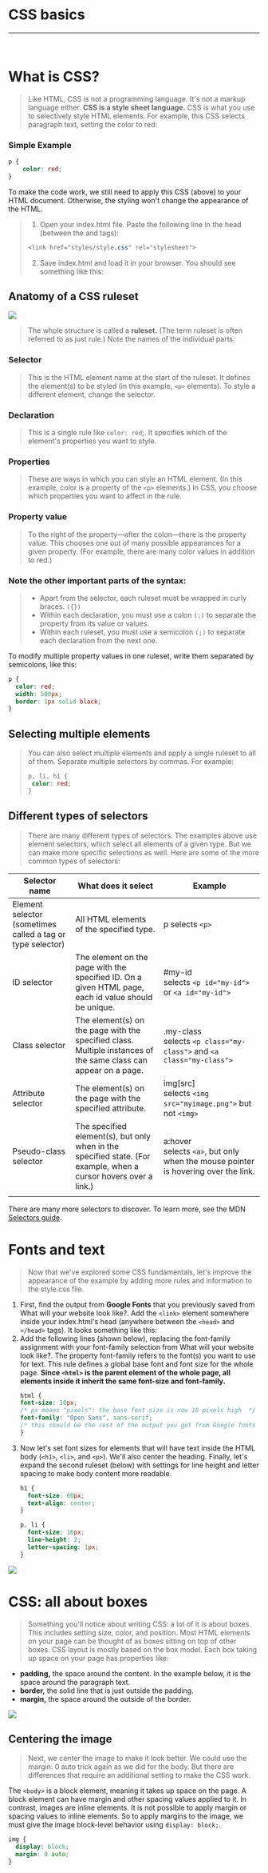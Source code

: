 # CSS basics

***

<br/>

# What is CSS? 

> Like HTML, CSS is not a programming language. It's not a markup language either. **CSS is a style sheet language.** CSS is what you use to selectively style HTML elements. For example, this CSS selects paragraph text, setting the color to red:

### Simple Example

```css
p {
    color: red;
}
```
To make the code work, we still need to apply this CSS (above) to your HTML document. Otherwise, the styling won't change the appearance of the HTML. 

>1. Open your index.html file. Paste the following line in the head (between the <head> and </head> tags):
> ```css 
> <link href="styles/style.css" rel="stylesheet">
> ```
>2. Save index.html and load it in your browser. You should see something like this:

## Anatomy of a CSS ruleset

![](https://developer.mozilla.org/en-US/docs/Learn/Getting_started_with_the_web/CSS_basics/css-declaration-small.png)

> The whole structure is called a **ruleset.** (The term ruleset is often referred to as just rule.) Note the names of the individual parts:

### Selector
> This is the HTML element name at the start of the ruleset. It defines the element(s) to be styled (in this example, `<p>` elements). To style a different element, change the selector.

### Declaration
> This is a single rule like `color: red`;. It specifies which of the element's properties you want to style.

### Properties
> These are ways in which you can style an HTML element. (In this example, color is a property of the `<p>` elements.) In CSS, you choose which properties you want to affect in the rule.

### Property value
> To the right of the property—after the colon—there is the property value. This chooses one out of many possible appearances for a given property. (For example, there are many color values in addition to red.)

### Note the other important parts of the syntax:
> * Apart from the selector, each ruleset must be wrapped in curly braces. `({})`
> * Within each declaration, you must use a colon `(:)` to separate the property from its value or values.
> * Within each ruleset, you must use a semicolon `(;)` to separate each declaration from the next one.

To modify multiple property values in one ruleset, write them separated by semicolons, like this: 
```css
p {
  color: red;
  width: 500px;
  border: 1px solid black;
}
```
## Selecting multiple elements
> You can also select multiple elements and apply a single ruleset to all of them. Separate multiple selectors by commas. For example:
>```css
>p, li, h1 {
>  color: red;
>}
>```

## Different types of selectors
> There are many different types of selectors. The examples above use element selectors, which select all elements of a given type. But we can make more specific selections as well. Here are some of the more common types of selectors:

| Selector name | What does it select | Example |
| --- | --- | --- | 
| Element selector <br/> (sometimes called a tag or type selector) | All HTML elements of the specified type. | p selects `<p>` | 
| ID selector | The element on the page with the specified ID. On a given HTML page, each id value should be unique. | #my-id <br/> selects `<p id="my-id">` or `<a id="my-id">` | 
| Class selector | The element(s) on the page with the specified class. Multiple instances of the same class can appear on a page. | .my-class <br/>selects `<p class="my-class">` and `<a class="my-class">` | 
| Attribute selector | The element(s) on the page with the specified attribute. | img[src] <br/> selects `<img src="myimage.png">` but not `<img>` | 
| Pseudo-class selector | The specified element(s), but only when in the specified state. (For example, when a cursor hovers over a link.) | a:hover <br/> selects `<a>`, but only when the mouse pointer is hovering over the link. | 
|  |  |  |

There are many more selectors to discover. To learn more, see the MDN [Selectors guide](https://developer.mozilla.org/en-US/docs/Learn/CSS/Building_blocks/Selectors).

# Fonts and text
> Now that we've explored some CSS fundamentals, let's improve the appearance of the example by adding more rules and information to the style.css file.

1. First, find the output from **Google Fonts** that you previously saved from What will your website look like?. Add the `<link>` element somewhere inside your index.html's head (anywhere between the `<head>` and `</head>` tags). It looks something like this:
2. Add the following lines (shown below), replacing the font-family assignment with your font-family selection from What will your website look like?. The property font-family refers to the font(s) you want to use for text. This rule defines a global base font and font size for the whole page. **Since `<html>` is the parent element of the whole page, all elements inside it inherit the same font-size and font-family.** 
    ```css
    html {
    font-size: 10px; 
    /* px means "pixels": the base font size is now 10 pixels high  */
    font-family: "Open Sans", sans-serif; 
    /* this should be the rest of the output you got from Google fonts */
    }
    ```
3. Now let's set font sizes for elements that will have text inside the HTML body (`<h1>`, `<li>`, and `<p>`). We'll also center the heading. Finally, let's expand the second ruleset (below) with settings for line height and letter spacing to make body content more readable.
   ```css
   h1 {
     font-size: 60px;
     text-align: center;
   }

   p, li {
     font-size: 16px;
     line-height: 2;
     letter-spacing: 1px;
   }
   ```

![](https://developer.mozilla.org/en-US/docs/Learn/Getting_started_with_the_web/CSS_basics/website-screenshot-font-small.png)

# CSS: all about boxes 
> Something you'll notice about writing CSS: a lot of it is about boxes. This includes setting size, color, and position. Most HTML elements on your page can be thought of as boxes sitting on top of other boxes. CSS layout is mostly based on the box model. Each box taking up space on your page has properties like:

* **padding,** the space around the content. In the example below, it is the space around the paragraph text.
* **border,** the solid line that is just outside the padding.
* **margin,** the space around the outside of the border.
  
![](https://developer.mozilla.org/en-US/docs/Learn/Getting_started_with_the_web/CSS_basics/box-model.png)

## Centering the image
> Next, we center the image to make it look better. We could use the margin: 0 auto trick again as we did for the body. But there are differences that require an additional setting to make the CSS work. 

The `<body>` is a block element, meaning it takes up space on the page. A block element can have margin and other spacing values applied to it. In contrast, images are inline elements. It is not possible to apply margin or spacing values to inline elements. So to apply margins to the image, we must give the image block-level behavior using `display: block;`.
```css
img {
  display: block;
  margin: 0 auto;
}
```